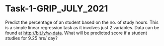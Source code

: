 # Task-1-GRIP_JULY_2021
Predict the percentage of an student based on the no. of study hours.
This is a simple linear regression task as it involves just 2 variables.
Data can be found at http://bit.ly/w-data.
What will be predicted score if a student studies for 9.25 hrs/ day?

